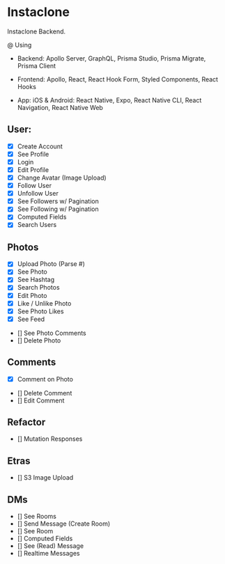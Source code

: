 # Instaclone

Instaclone Backend.

@ Using

- Backend: Apollo Server, GraphQL, Prisma Studio, Prisma Migrate, Prisma Client

- Frontend: Apollo, React, React Hook Form, Styled Components, React Hooks

- App: iOS & Android: React Native, Expo, React Native CLI, React Navigation, React Native Web

## User:

- [x] Create Account
- [x] See Profile
- [x] Login
- [x] Edit Profile
- [x] Change Avatar (Image Upload)
- [x] Follow User
- [x] Unfollow User
- [x] See Followers w/ Pagination
- [x] See Following w/ Pagination
- [x] Computed Fields
- [x] Search Users

## Photos

- [x] Upload Photo (Parse #)
- [x] See Photo
- [x] See Hashtag
- [x] Search Photos
- [x] Edit Photo
- [x] Like / Unlike Photo
- [x] See Photo Likes
- [x] See Feed
- [] See Photo Comments
- [] Delete Photo

## Comments

- [x] Comment on Photo
- [] Delete Comment
- [] Edit Comment

## Refactor

- [] Mutation Responses

## Etras

- [] S3 Image Upload

## DMs

- [] See Rooms
- [] Send Message (Create Room)
- [] See Room
- [] Computed Fields
- [] See (Read) Message
- [] Realtime Messages
